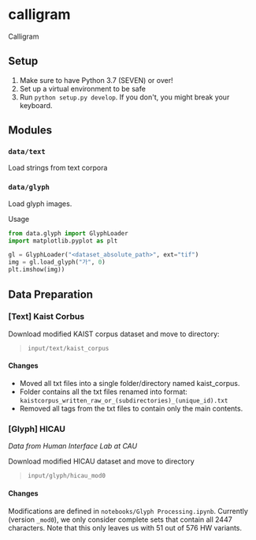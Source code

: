# calligram
Calligram

## Setup

1. Make sure to have Python 3.7 (SEVEN) or over!
2. Set up a virtual environment to be safe
3. Run `python setup.py develop`. If you don't, you might break your keyboard.

## Modules

### `data/text`

Load strings from text corpora

### `data/glyph`

Load glyph images.

Usage
```python
from data.glyph import GlyphLoader
import matplotlib.pyplot as plt

gl = GlyphLoader("<dataset_absolute_path>", ext="tif")
img = gl.load_glyph("가", 0)
plt.imshow(img))
```

## Data Preparation

### [Text] Kaist Corbus

Download modified KAIST corpus dataset and move to directory:
> `input/text/kaist_corpus`  

#### Changes

* Moved all txt files into a single folder/directory named kaist_corpus.  
* Folder contains all the txt files renamed into format: `kaistcorpus_written_raw_or_(subdirectories)_(unique_id).txt`  
* Removed all tags from the txt files to contain only the main contents.  

### [Glyph] HICAU

*Data from Human Interface Lab at CAU*

Download modified HICAU dataset and move to directory
> `input/glyph/hicau_mod0`  

#### Changes 

Modifications are defined in `notebooks/Glyph Processing.ipynb`. Currently (version `_mod0`), we only consider
complete sets that contain all 2447 characters. Note that this only leaves us with 51 out of 576 HW variants.
